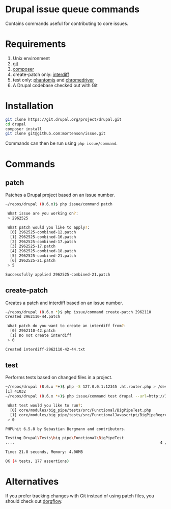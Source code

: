 # Drupal issue queue commands

Contains commands useful for contributing to core issues.

# Requirements

1. Unix environment
1. [git](https://git-scm.com/downloads)
1. [composer](https://getcomposer.org/)
1. create-patch only: [interdiff](http://freshmeat.sourceforge.net/projects/patchutils)
1. test only: [phantomjs](http://phantomjs.org/download.html) and [chromedriver](https://sites.google.com/a/chromium.org/chromedriver/downloads)
1. A Drupal codebase checked out with Git

# Installation

```bash
git clone https://git.drupal.org/project/drupal.git
cd drupal
composer install
git clone git@github.com:mortenson/issue.git
```

Commands can then be run using `php issue/command`.

# Commands

## patch

Patches a Drupal project based on an issue number.

```bash
~/repos/drupal (8.6.x)$ php issue/command patch

 What issue are you working on?:
 > 2962525

 What patch would you like to apply?:
  [0] 2962525-combined-12.patch
  [1] 2962525-combined-16.patch
  [2] 2962525-combined-17.patch
  [3] 2962525-17.patch
  [4] 2962525-combined-18.patch
  [5] 2962525-combined-21.patch
  [6] 2962525-21.patch
 > 5

Successfully applied 2962525-combined-21.patch
```

## create-patch

Creates a patch and interdiff based on an issue number.

```bash
~/repos/drupal (8.6.x *)$ php issue/command create-patch 2962110
Created 2962110-44.patch

 What patch do you want to create an interdiff from?:
  [0] 2962110-42.patch
  [1] Do not create interdiff
 > 0

Created interdiff-2962110-42-44.txt
```

## test

Performs tests based on changed files in a project.

```bash
~/repos/drupal (8.6.x *+)$ php -S 127.0.0.1:12345 .ht.router.php > /dev/null 2>&1 &
[1] 41032
~/repos/drupal (8.6.x *+)$ php issue/command test drupal --url=http://127.0.0.1:12345

 What test would you like to run?:
  [0] core/modules/big_pipe/tests/src/Functional/BigPipeTest.php
  [1] core/modules/big_pipe/tests/src/FunctionalJavascript/BigPipeRegressionTest.php
 > 0

PHPUnit 6.5.8 by Sebastian Bergmann and contributors.

Testing Drupal\Tests\big_pipe\Functional\BigPipeTest
....                                                                4 / 4 (100%)

Time: 21.8 seconds, Memory: 4.00MB

OK (4 tests, 177 assertions)
```

# Alternatives

If you prefer tracking changes with Git instead of using patch files, you
should check out [dorgflow](https://github.com/joachim-n/dorgflow).
